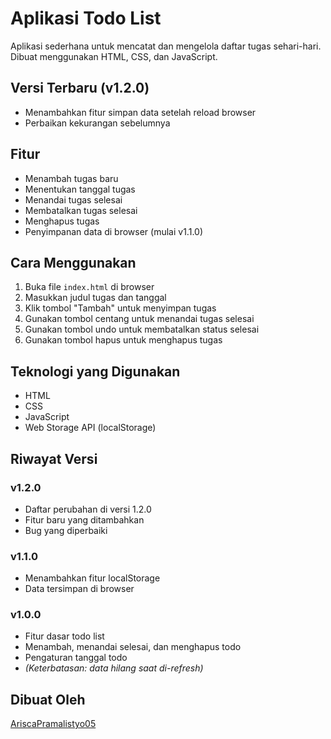 # Aplikasi Todo List

Aplikasi sederhana untuk mencatat dan mengelola daftar tugas sehari-hari. Dibuat menggunakan HTML, CSS, dan JavaScript.

## Versi Terbaru (v1.2.0)
- Menambahkan fitur simpan data setelah reload browser
- Perbaikan kekurangan sebelumnya

## Fitur

- Menambah tugas baru
- Menentukan tanggal tugas
- Menandai tugas selesai
- Membatalkan tugas selesai
- Menghapus tugas
- Penyimpanan data di browser (mulai v1.1.0)

## Cara Menggunakan

1. Buka file `index.html` di browser
2. Masukkan judul tugas dan tanggal
3. Klik tombol "Tambah" untuk menyimpan tugas
4. Gunakan tombol centang untuk menandai tugas selesai
5. Gunakan tombol undo untuk membatalkan status selesai
6. Gunakan tombol hapus untuk menghapus tugas

## Teknologi yang Digunakan

- HTML
- CSS
- JavaScript
- Web Storage API (localStorage)

## Riwayat Versi

### v1.2.0
- Daftar perubahan di versi 1.2.0
- Fitur baru yang ditambahkan
- Bug yang diperbaiki

### v1.1.0
- Menambahkan fitur localStorage
- Data tersimpan di browser

### v1.0.0
- Fitur dasar todo list
- Menambah, menandai selesai, dan menghapus todo
- Pengaturan tanggal todo
- *(Keterbatasan: data hilang saat di-refresh)*

## Dibuat Oleh
[AriscaPramalistyo05](https://github.com/AriscaPramalistyo05)
